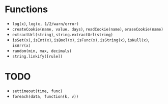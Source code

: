 Functions
=========

 - `log(x)`, `log(x, 1/2/warn/error)`
 - `createCookie(name, value, days)`, `readCookie(name)`, `eraseCookie(name)`
 - `extractUrl(string)`, `string.extractUrl(string)`
 - `isSet(x)`, `isInt(x)`, `isBool(x)`, `isFunc(x)`, `isString(x)`, `isNull(x)`, `isArr(x)`
 - `random(min, max, decimals)`
 - `string.linkify([rule])`
 
TODO
====

 - `settimeout(time, func)`
 - `foreach(data, function(k, v))`
